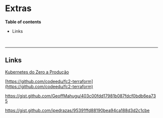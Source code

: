 
# Extras

<b>Table of contents</b>
- Links

<br>

***

## Links

[Kubernetes do Zero a Produção](https://www.youtube.com/watch?v=oxWEVQP5_Rg)

[https://github.com/codeedu/fc2-terraform](https://github.com/codeedu/fc2-terraform)

https://gist.github.com/GeoffMahugu/403c00fdd17981b087fdcf0bdb6ea735

https://gist.github.com/ipedrazas/95391ffd88190bea94ca188d3d2c1cbe


